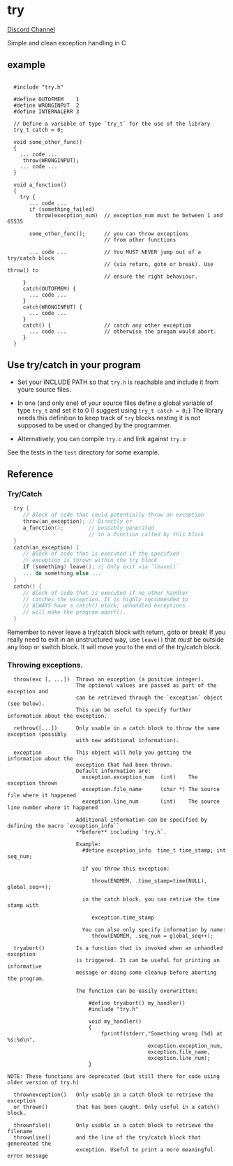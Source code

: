 # try 

[Discord Channel](https://discord.gg/QFzP9vaR8j)

Simple and clean exception handling in C

## example

```

  #include "try.h"

  #define OUTOFMEM    1
  #define WRONGINPUT  2
  #define INTERNALERR 3

  // Define a variable of type `try_t` for the use of the library
  try_t catch = 0;

  void some_other_func() 
  {
    ... code ...
     throw(WRONGINPUT);
    ... code ...
  }

  void a_function()
  {
    try {
       ... code ...
       if (something_failed) 
         throw(execption_num)  // exception_num must be between 1 and 65535 
   
       some_other_func();      // you can throw exceptions
                               // from other functions 
   
       ... code ...            // You MUST NEVER jump out of a try/catch block
                               // (via return, goto or break). Use throw() to
                               // ensure the right behaviour.
     }  
     catch(OUTOFMEM) {
       ... code ...
     }
     catch(WRONGINPUT) {
       ... code ...
     }
     catch() {                 // catch any other exception
       ... code ...            // otherwise the progam would abort.
     }
  }

```

## Use try/catch in your program

 - Set your INCLUDE PATH so that `try.h` is reachable and include it
   from youre source files. 

 - In one (and only one) of your source files define a global variable
   of type `try_t` and set it to 0 (I suggest using `try_t catch = 0;`)
   The library needs this definition to keep track of `try` blocks nesting
   it is not supposed to be used or changed by the programmer.

 - Alternatively, you can compile `try.c` and link against `try.o`
  
See the tests in the `test` directory for some example.

## Reference

### Try/Catch

``` C
  try {
     // Block of code that could potentially throw an exception
     throw(an_exception); // Directly or
     a_function();        // possibly generated
                          // in a function called by this block
  }
  catch(an_exception) { 
     // Block of code that is executed if the specified
     // exception is thrown within the try block
     if (something) leave(); // Only exit via `leave()`
     ... do something else ...
  }
  catch() {
     // Block of code that is executed if no other handler
     // catches the exception. It is highly reccomended to 
     // ALWAYS have a catch() block; unhandled exceptions
     // will make the program abort().
  }
```
Remember to never leave a try/catch block with return, goto or break!
If you really need to exit in an unstructured way, use `leave()` that
*must* be outside any loop or switch block.
It will move you to the end of the try/catch block.

### Throwing exceptions.

```
  throw(exc [, ...])  Throws an exception (a positive integer).
                      The optional values are passed as part of the exception and 
                      can be retrieved through the `exception` object (see below).
                      This can be useful to specify further information about the exception.

  rethrow([...])      Only usable in a catch block to throw the same exception (possibly
                      with new additional information).

  exception           This object will help you getting the information about the
                      exception that had been thrown.
                      Default information are:
                        exception.exception_num  (int)    The exception thrown 
                        exception.file_name      (char *) The source file where it happened
                        exception.line_num       (int)    The source line number where it happened

                      Additional information can be specified by defining the macro `exception_info``
                      **before** including `try.h`.

                      Example:
                        #define exception_info  time_t time_stamp; int seq_num;
                                                 
                        if you throw this exception:

                           throw(ENOMEM, .time_stamp=time(NULL), global_seq++);

                        in the catch block, you can retrive the time stamp with 

                           exception.time_stamp

                        You can also only specify information by name:
                           throw(ENOMEM, .seq_num = global_seq++);

  tryabort()          Is a function that is invoked when an unhandled exception
                      is triggered. It can be useful for printing an informative
                      message or doing some cleanup before aborting the program.

                      The function can be easily overwritten:
 
                          #define tryabort() my_handler()
                          #include "try.h"
 
                          void my_handler()
                          {
                              fprintf(stderr,"Something wrong (%d) at %s:%d\n",
                                             exception.exception_num,
                                             exception.file_name,
                                             exception.line_num);
                          }

NOTE: These functions are deprecated (but still there for code using older version of try.h)

  thrownexception()   Only usable in a catch block to retrieve the exception
  or thrown()         that has been caught. Only useful in a catch() block.

  thrownfile()        Only usable in a catch block to retrieve the filename
  thrownline()        and the line of the try/catch block that genereated the
                      exception. Useful to print a more meaningful error message

```


